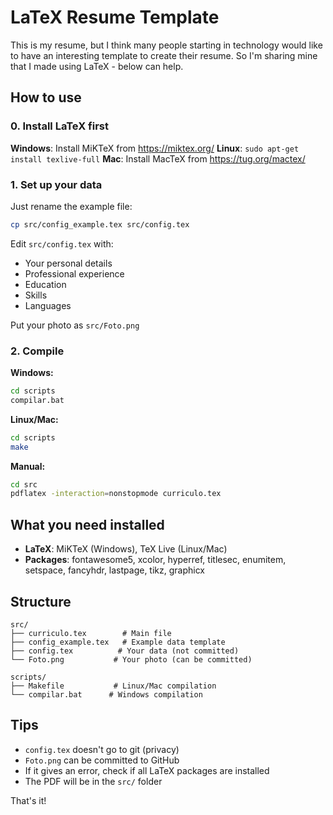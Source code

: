 # LaTeX Resume Template

This is my resume, but I think many people starting in technology would like to have an interesting template to create their resume. So I'm sharing mine that I made using LaTeX - below can help.

## How to use

### 0. Install LaTeX first

**Windows**: Install MiKTeX from https://miktex.org/
**Linux**: `sudo apt-get install texlive-full`
**Mac**: Install MacTeX from https://tug.org/mactex/

### 1. Set up your data

Just rename the example file:
```bash
cp src/config_example.tex src/config.tex
```

Edit `src/config.tex` with:
- Your personal details
- Professional experience
- Education
- Skills
- Languages

Put your photo as `src/Foto.png` 

### 2. Compile

**Windows:**
```bash
cd scripts
compilar.bat
```

**Linux/Mac:**
```bash
cd scripts
make
```

**Manual:**
```bash
cd src
pdflatex -interaction=nonstopmode curriculo.tex
```

## What you need installed

- **LaTeX**: MiKTeX (Windows), TeX Live (Linux/Mac)
- **Packages**: fontawesome5, xcolor, hyperref, titlesec, enumitem, setspace, fancyhdr, lastpage, tikz, graphicx

## Structure

```
src/
├── curriculo.tex        # Main file
├── config_example.tex   # Example data template
├── config.tex          # Your data (not committed)
└── Foto.png           # Your photo (can be committed)

scripts/
├── Makefile           # Linux/Mac compilation
└── compilar.bat      # Windows compilation
```

## Tips

- `config.tex` doesn't go to git (privacy)
- `Foto.png` can be committed to GitHub
- If it gives an error, check if all LaTeX packages are installed
- The PDF will be in the `src/` folder

That's it! 